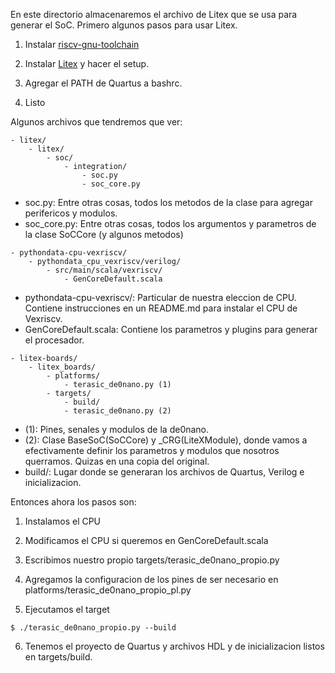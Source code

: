 En este directorio almacenaremos el archivo de Litex que se usa para generar el SoC. Primero algunos pasos para usar Litex.

1. Instalar [riscv-gnu-toolchain](https://github.com/riscv-collab/riscv-gnu-toolchain)

2. Instalar [Litex](https://github.com/enjoy-digital/litex/wiki/Installation) y hacer el setup.

3. Agregar el PATH de Quartus a bashrc.

4. Listo

Algunos archivos que tendremos que ver:
```
- litex/
    - litex/
        - soc/
            - integration/
                - soc.py
                - soc_core.py
```
- soc.py: Entre otras cosas, todos los metodos de la clase para agregar perifericos y modulos.
- soc_core.py: Entre otras cosas, todos los argumentos y parametros de la clase SoCCore (y algunos metodos)

```
- pythondata-cpu-vexriscv/
    - pythondata_cpu_vexriscv/verilog/
        - src/main/scala/vexriscv/
            - GenCoreDefault.scala 
```
- pythondata-cpu-vexriscv/: Particular de nuestra eleccion de CPU. Contiene instrucciones en un README.md para instalar el CPU de Vexriscv.
- GenCoreDefault.scala: Contiene los parametros y plugins para generar el procesador.

```
- litex-boards/
    - litex_boards/
        - platforms/
            - terasic_de0nano.py (1)
        - targets/
            - build/
            - terasic_de0nano.py (2)
```
- (1): Pines, senales y modulos de la de0nano.
- (2): Clase BaseSoC(SoCCore) y _CRG(LiteXModule), donde vamos a efectivamente definir los parametros y modulos que nosotros querramos. Quizas en una copia del original.
- build/: Lugar donde se generaran los archivos de Quartus, Verilog e inicializacion.


Entonces ahora los pasos son:

1. Instalamos el CPU

2. Modificamos el CPU si queremos en GenCoreDefault.scala

3. Escribimos nuestro propio targets/terasic_de0nano_propio.py

4. Agregamos la configuracion de los pines de ser necesario en platforms/terasic_de0nano_propio_pl.py

5. Ejecutamos el target

```
$ ./terasic_de0nano_propio.py --build
```

6. Tenemos el proyecto de Quartus y archivos HDL y de inicializacion listos en targets/build.